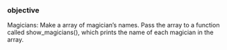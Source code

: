 ### objective
Magicians: Make a array of magician’s names. Pass the array to a function called show_magicians(), which prints the name of each magician in the array.